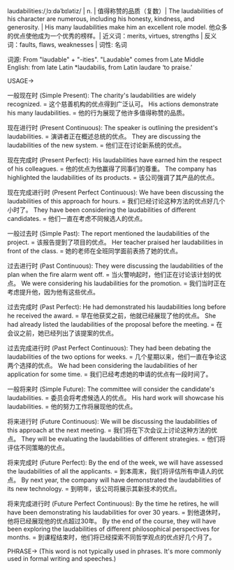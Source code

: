 laudabilities:/ˌlɔːdəˈbɪlətiz/ | n. |  值得称赞的品质（复数）| The laudabilities of his character are numerous, including his honesty, kindness, and generosity. | His many laudabilities make him an excellent role model. 他众多的优点使他成为一个优秀的榜样。| 近义词：merits, virtues, strengths | 反义词：faults, flaws, weaknesses | 词性: 名词

词源:  From "laudable" + "-ities". "Laudable" comes from Late Middle English: from late Latin *laudabilis, from Latin laudare ‘to praise.’

USAGE->

一般现在时 (Simple Present):
The charity's laudabilities are widely recognized. =  这个慈善机构的优点得到广泛认可。
His actions demonstrate his many laudabilities. = 他的行为展现了他许多值得称赞的品质。

现在进行时 (Present Continuous):
The speaker is outlining the president's laudabilities. = 演讲者正在概述总统的优点。
They are discussing the laudabilities of the new system. = 他们正在讨论新系统的优点。

现在完成时 (Present Perfect):
His laudabilities have earned him the respect of his colleagues. = 他的优点为他赢得了同事们的尊重。
The company has highlighted the laudabilities of its products. = 该公司强调了其产品的优点。

现在完成进行时 (Present Perfect Continuous):
We have been discussing the laudabilities of this approach for hours. = 我们已经讨论这种方法的优点好几个小时了。
They have been considering the laudabilities of different candidates. = 他们一直在考虑不同候选人的优点。


一般过去时 (Simple Past):
The report mentioned the laudabilities of the project. = 该报告提到了项目的优点。
Her teacher praised her laudabilities in front of the class. = 她的老师在全班同学面前表扬了她的优点。

过去进行时 (Past Continuous):
They were discussing the laudabilities of the plan when the fire alarm went off. = 当火警响起时，他们正在讨论该计划的优点。
We were considering his laudabilities for the promotion. = 我们当时正在考虑提升他，因为他有这些优点。

过去完成时 (Past Perfect):
He had demonstrated his laudabilities long before he received the award. = 早在他获奖之前，他就已经展现了他的优点。
She had already listed the laudabilities of the proposal before the meeting. = 在会议之前，她已经列出了该提案的优点。


过去完成进行时 (Past Perfect Continuous):
They had been debating the laudabilities of the two options for weeks. = 几个星期以来，他们一直在争论这两个选择的优点。
We had been considering the laudabilities of her application for some time. = 我们已经考虑她的申请的优点有一段时间了。

一般将来时 (Simple Future):
The committee will consider the candidate's laudabilities. = 委员会将考虑候选人的优点。
His hard work will showcase his laudabilities. = 他的努力工作将展现他的优点。

将来进行时 (Future Continuous):
We will be discussing the laudabilities of this approach at the next meeting. = 我们将在下次会议上讨论这种方法的优点。
They will be evaluating the laudabilities of different strategies. = 他们将评估不同策略的优点。

将来完成时 (Future Perfect):
By the end of the week, we will have assessed the laudabilities of all the applicants. = 到本周末，我们将评估所有申请人的优点。
By next year, the company will have demonstrated the laudabilities of its new technology. = 到明年，该公司将展示其新技术的优点。

将来完成进行时 (Future Perfect Continuous):
By the time he retires, he will have been demonstrating his laudabilities for over 30 years. = 到他退休时，他将已经展现他的优点超过30年。
By the end of the course, they will have been exploring the laudabilities of different philosophical perspectives for months. = 到课程结束时，他们将已经探索不同哲学观点的优点好几个月了。

PHRASE-> (This word is not typically used in phrases.  It's more commonly used in formal writing and speeches.)



